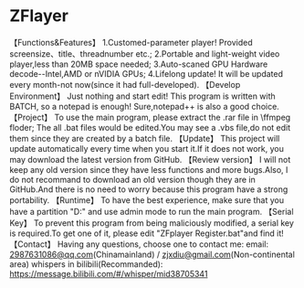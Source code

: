# ZFlayer
【Functions&Features】
  1.Customed-parameter player! Provided screensize、title、threadnumber etc.;
  2.Portable and light-weight video player,less than 20MB space needed;
  3.Auto-scaned GPU Hardware decode--Intel,AMD or nVIDIA GPUs;
  4.Lifelong update! It will be updated every month-not now(since it had full-developed).
【Develop Environment】
  Just nothing and start edit! This program is written with BATCH, so a notepad is enough! Sure,notepad++ is also a good choice.
【Project】
  To use the main program, please extract the .rar file in \ffmpeg floder;
  The all .bat files would be edited.You may see a .vbs file,do not edit them since they are created by a batch file.
【Update】
  This project will update automatically every time when you start it.If it does not work, you may download the latest version from GitHub.
【Review version】
  I will not keep any old version since they have less functions and more bugs.Also, I do not recommand to download an old version though they are in GitHub.And there is no need to worry because this program have a strong portability.
【Runtime】
  To have the best experience, make sure that you have a partition "D:\" and use admin mode to run the main program.
【Serial Key】
  To prevent this program from being maliciously modified, a serial key is required.To get one of it, please edit "ZFplayer Register.bat"and find it!
【Contact】
  Having any questions, choose one to contact me:
        email: 2987631086@qq.com(Chinamainland) / zjxdiu@gmail.com(Non-continental area)
        whispers in bilibili(Recommanded): https://message.bilibili.com/#/whisper/mid38705341
        
